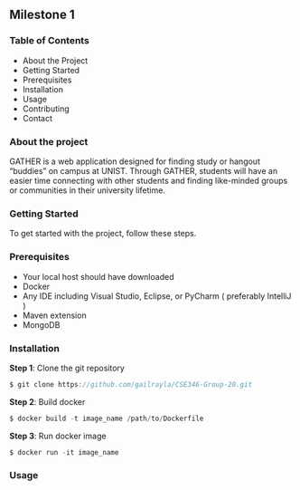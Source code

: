 ## Milestone 1

### Table of Contents
* About the Project
* Getting Started
* Prerequisites
* Installation
* Usage
* Contributing
* Contact

### About the project 
GATHER is a web application designed for finding study or hangout “buddies” on campus at UNIST. Through GATHER, students will have an easier time connecting with other students and finding like-minded groups or communities in their university lifetime.

### Getting Started
To get started with the project, follow these steps.

### Prerequisites
* Your local host should have downloaded
* Docker 
* Any IDE including Visual Studio, Eclipse, or PyCharm ( preferably IntelliJ )
* Maven extension
* MongoDB

### Installation

**Step 1**: Clone the git repository 

```javascript
$ git clone https://github.com/gailrayla/CSE346-Group-20.git
```

**Step 2**: Build docker 

```javascript
$ docker build -t image_name /path/to/Dockerfile
```

**Step 3**: Run docker image

```javascript
$ docker run -it image_name
```


### Usage

